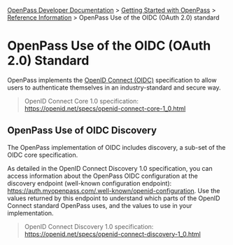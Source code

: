 [OpenPass Developer Documentation](../README.md) > [Getting Started with OpenPass](../getting-started.md) > [Reference Information](info-summary.md) > OpenPass Use of the OIDC (OAuth 2.0) standard

# OpenPass Use of the OIDC (OAuth 2.0) Standard

OpenPass implements the [OpenID Connect (OIDC)](/glossary.md#openid-connect) specification to allow users to authenticate themselves in an industry-standard and secure way.

> OpenID Connect Core 1.0 specification: https://openid.net/specs/openid-connect-core-1_0.html

## OpenPass Use of OIDC Discovery

The OpenPass implementation of OIDC includes discovery, a sub-set of the OIDC core specification.

As detailed in the OpenID Connect Discovery 1.0 specification, you can access information about the OpenPass OIDC configuration at the discovery endpoint (well-known configuration endpoint): https://auth.myopenpass.com/.well-known/openid-configuration. Use the values returned by this endpoint to understand which parts of the OpenID Connect standard OpenPass uses, and the values to use in your implementation.

> OpenID Connect Discovery 1.0 specification: https://openid.net/specs/openid-connect-discovery-1_0.html